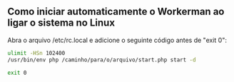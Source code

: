 ## Como iniciar automaticamente o Workerman ao ligar o sistema no Linux

Abra o arquivo /etc/rc.local e adicione o seguinte código antes de "exit 0":

```bash
ulimit -HSn 102400
/usr/bin/env php /caminho/para/o/arquivo/start.php start -d

exit 0
```
